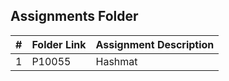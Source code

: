 ##  Assignments Folder  

|   #   | Folder Link | Assignment Description |
| :---: | ----------- | ---------------------- |
|   1   |     P10055        |         Hashmat               |
